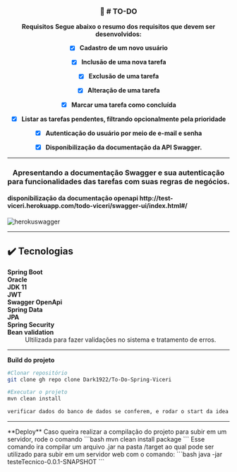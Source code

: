 <div align="center">
  <h3 align="center">🚀 # TO-DO</h3>

 
   **Requisitos**
**Segue abaixo o resumo dos requisitos que devem ser desenvolvidos:**
- [x] <strong>Cadastro de um novo usuário</strong>
- [x] <strong>Inclusão de uma nova tarefa</strong>
- [x] <strong>Exclusão de uma tarefa</strong>
- [x] <strong>Alteração de uma tarefa</strong>
- [x] <strong>Marcar uma tarefa como concluída</strong>
- [x] <strong>Listar as tarefas pendentes, filtrando opcionalmente pela prioridade</strong>
- [x] <strong>Autenticação do usuário por meio de e-mail e senha</strong>
- [x] <strong>Disponibilização da documentação da API Swagger.</strong>

   
 </div>


<hr />



<h3 align="center"> Apresentando a documentação Swagger e sua autenticação para funcionalidades das tarefas com suas regras de negócios.</h3>
<h4>disponibilização da documentação openapi http://test-viceri.herokuapp.com/todo-viceri/swagger-ui/index.html#/</h4>

![herokuswagger](https://user-images.githubusercontent.com/48605830/155026296-af3b8ff0-1f83-43aa-826b-bf475249d6d2.gif)

<hr />

## :heavy_check_mark: Tecnologias <a name="technologies"></a>

<dl>
<dt><strong>Spring Boot</strong></dt>
<dt><strong>Oracle</strong></dt>
<dt><strong>JDK 11</strong></dt>
<dt><strong>JWT</strong></dt>
<dt><strong>Swagger OpenApi</strong></dt>
<dt><strong>Spring Data</strong></dt>
<dt><strong>JPA</strong></dt>
<dt><strong>Spring Security</strong></dt>

<dt><strong>Bean validation</strong></dt>
<dd>Ultilizada para fazer validações no sistema e tratamento de erros.</dd>
</dl>
  <hr /> 
  
  **Build do projeto**
  
```bash
#Clonar repositório
git clone gh repo clone Dark1922/To-Do-Spring-Viceri

#Executar o projeto
mvn clean install

verificar dados do banco de dados se conferem, e rodar o start da idea ultilizada.
```
<hr />
**Deploy**
Caso queira realizar a compilação do projeto para subir em um servidor, rode o comando
```bash
mvn clean install package
```
Esse comando ira compilar um arquivo .jar na pasta /target ao qual pode ser utilizado para subir em um servidor web com o comando:
```bash
java -jar testeTecnico-0.0.1-SNAPSHOT
```
